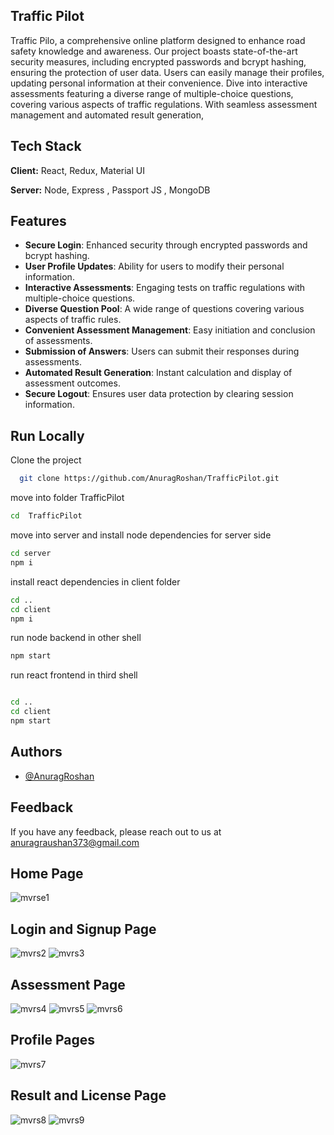 ## Traffic Pilot
Traffic Pilo, a comprehensive online platform designed to enhance road safety knowledge and awareness. Our project boasts state-of-the-art security measures, including encrypted passwords and bcrypt hashing, ensuring the protection of user data. Users can easily manage their profiles, updating personal information at their convenience. Dive into interactive assessments featuring a diverse range of multiple-choice questions, covering various aspects of traffic regulations. With seamless assessment management and automated result generation,
## Tech Stack

**Client:** React, Redux, Material UI

**Server:** Node, Express , Passport JS , MongoDB


## Features

- **Secure Login**: Enhanced security through encrypted passwords and bcrypt hashing.
- **User Profile Updates**: Ability for users to modify their personal information.
- **Interactive Assessments**: Engaging tests on traffic regulations with multiple-choice questions.
- **Diverse Question Pool**: A wide range of questions covering various aspects of traffic rules.
- **Convenient Assessment Management**: Easy initiation and conclusion of assessments.
- **Submission of Answers**: Users can submit their responses during assessments.
- **Automated Result Generation**: Instant calculation and display of assessment outcomes.
- **Secure Logout**: Ensures user data protection by clearing session information.


## Run Locally

Clone the project

```bash
  git clone https://github.com/AnuragRoshan/TrafficPilot.git
```


move into  folder TrafficPilot

```bash
cd  TrafficPilot
```

move into server and install node dependencies for server side


```bash
cd server
npm i
```

install react dependencies in client folder

```bash
cd ..
cd client
npm i
```

run node backend in other shell
```bash
npm start
```

run react frontend in third shell
 ```bash

cd ..
cd client
npm start
```
## Authors

- [@AnuragRoshan](https://github.com/AnuragRoshan)


## Feedback

If you have any feedback, please reach out to us at anuragraushan373@gmail.com


## Home Page
![mvrse1](https://ik.imagekit.io/i3divn77k/Traffic%20Pilot/Screenshot%202024-02-10%20002310.png?updatedAt=1707507372442)

## Login and Signup Page
![mvrs2](https://ik.imagekit.io/i3divn77k/Traffic%20Pilot/Screenshot%202024-02-10%20002459.png?updatedAt=1707507372631)
![mvrs3](https://ik.imagekit.io/i3divn77k/Traffic%20Pilot/Screenshot%202024-02-10%20003053.png?updatedAt=1707507372515)


## Assessment Page
![mvrs4](https://ik.imagekit.io/i3divn77k/Traffic%20Pilot/Screenshot%202024-02-10%20002727.png?updatedAt=1707507372522)
![mvrs5](https://ik.imagekit.io/i3divn77k/Traffic%20Pilot/Screenshot%202024-02-10%20002840.png?updatedAt=1707507372266)
![mvrs6](https://ik.imagekit.io/i3divn77k/Traffic%20Pilot/Screenshot%202024-02-10%20002906.png?updatedAt=1707507372261)

## Profile Pages
![mvrs7](https://ik.imagekit.io/i3divn77k/Traffic%20Pilot/Screenshot%202024-02-10%20002606.png?updatedAt=1707507372401)

## Result and License Page
![mvrs8](https://ik.imagekit.io/i3divn77k/Traffic%20Pilot/Screenshot%202024-02-10%20002936.png?updatedAt=1707507372349)
![mvrs9](https://ik.imagekit.io/i3divn77k/Traffic%20Pilot/Screenshot%202024-02-10%20003021.png?updatedAt=1707507372305)


